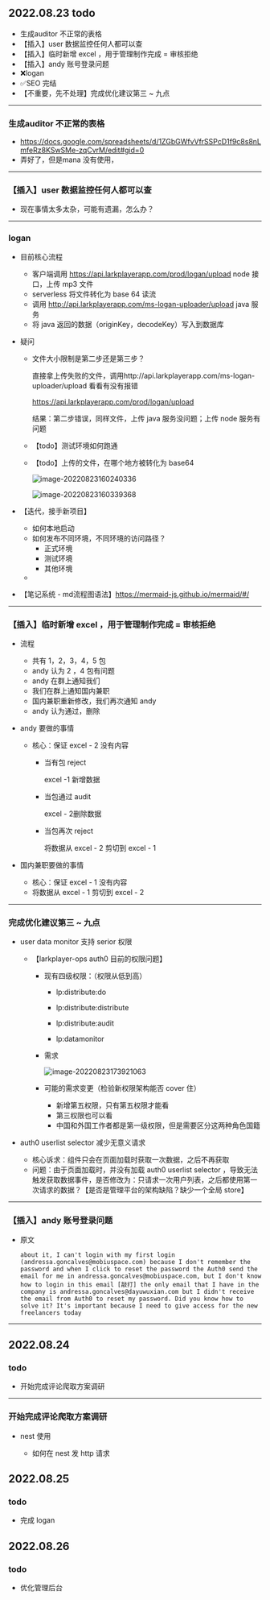 ## 2022.08.23 todo

- 生成auditor 不正常的表格
- 【插入】user 数据监控任何人都可以查
- 【插入】临时新增 excel ，用于管理制作完成 = 审核拒绝
- 【插入】andy 账号登录问题
- ❌logan
- ✅SEO 完结
- 【不重要，先不处理】完成优化建议第三 ~ 九点

---

### 生成auditor 不正常的表格

- https://docs.google.com/spreadsheets/d/1ZGbGWfvVfrSSPcD1f9c8s8nLmfeRz8KSwSMe-zqCvrM/edit#gid=0
- 弄好了，但是mana 没有使用，

---

### 【插入】user 数据监控任何人都可以查

- 现在事情太多太杂，可能有遗漏，怎么办？

---

### logan

- 目前核心流程

  - 客户端调用 https://api.larkplayerapp.com/prod/logan/upload node 接口，上传 mp3 文件
  - serverless 将文件转化为 base 64 读流
  - 调用 http://api.larkplayerapp.com/ms-logan-uploader/upload java 服务
  - 将 java 返回的数据（originKey，decodeKey）写入到数据库

- 疑问

  - 文件大小限制是第二步还是第三步？

    直接拿上传失败的文件，调用http://api.larkplayerapp.com/ms-logan-uploader/upload 看看有没有报错

    https://api.larkplayerapp.com/prod/logan/upload

    结果：第二步错误，同样文件，上传 java 服务没问题；上传 node 服务有问题

  - 【todo】测试环境如何跑通

  - 【todo】上传的文件，在哪个地方被转化为 base64

    ![image-20220823160240336](https://raw.githubusercontent.com/wojiaofengzhongzhuifeng/iamge-host-2/master/image-20220823160240336.png)

    ![image-20220823160339368](https://raw.githubusercontent.com/wojiaofengzhongzhuifeng/iamge-host-2/master/image-20220823160339368.png)

    

- 【迭代，接手新项目】

  - 如何本地启动
  - 如何发布不同环境，不同环境的访问路径？
    - 正式环境
    - 测试环境
    - 其他环境
  - 

- 【笔记系统 - md流程图语法】https://mermaid-js.github.io/mermaid/#/



---

### 【插入】临时新增 excel ，用于管理制作完成 = 审核拒绝

- 流程

  - 共有 1，2，3，4，5 包
  - andy 认为 2 ，4 包有问题
  - andy 在群上通知我们
  - 我们在群上通知国内兼职
  - 国内兼职重新修改，我们再次通知 andy
  - andy 认为通过，删除

- andy 要做的事情

  - 核心：保证 excel - 2 没有内容

    - 当有包 reject

      excel -1 新增数据

    - 当包通过 audit

      excel - 2删除数据

    - 当包再次 reject

      将数据从 excel - 2 剪切到 excel - 1

- 国内兼职要做的事情

  - 核心：保证 excel - 1 没有内容
  - 将数据从 excel - 1 剪切到 excel - 2

---

### 完成优化建议第三 ~ 九点

- user data monitor 支持 serior 权限

  - 【larkplayer-ops auth0 目前的权限问题】

    - 现有四级权限：（权限从低到高）

      - lp:distribute:do	

      - lp:distribute:distribute	

      - lp:distribute:audit	

      - lp:datamonitor

    - 需求

      ![image-20220823173921063](https://raw.githubusercontent.com/wojiaofengzhongzhuifeng/iamge-host-2/master/image-20220823173921063.png)

    - 可能的需求变更（检验新权限架构能否 cover 住）
      - 新增第五权限，只有第五权限才能看
      - 第三权限也可以看
      - 中国和外国工作者都是第一级权限，但是需要区分这两种角色国籍

- auth0 userlist selector 减少无意义请求

  - 核心诉求：组件只会在页面加载时获取一次数据，之后不再获取
  - 问题：由于页面加载时，并没有加载 auth0 userlist selector ，导致无法触发获取数据事件，是否修改为：只请求一次用户列表，之后都使用第一次请求的数据？【是否是管理平台的架构缺陷？缺少一个全局 store】







---

### 【插入】andy 账号登录问题

- 原文

  ```
  about it, I can't login with my first login (andressa.goncalves@mobiuspace.com) because I don't remember the password and when I click to reset the password the Auth0 send the email for me in andressa.goncalves@mobiuspace.com, but I don't know how to login in this email [敲打] the only email that I have in the company is andressa.goncalves@dayuwuxian.com but I didn't receive the email from Auth0 to reset my password. Did you know how to solve it? It's important because I need to give access for the new freelancers today
  ```

  

---

## 2022.08.24 

### todo

- 开始完成评论爬取方案调研

---

### 开始完成评论爬取方案调研

- nest  使用

  - 如何在 nest 发 http 请求

  

## 2022.08.25

### todo

- 完成 logan 



## 2022.08.26

### todo 

- 优化管理后台
